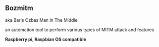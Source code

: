 ## Bozmitm

aka Baris Ozbas Man In The Middle

an automation tool to perform various types of MITM attack and features

**Raspberry pi, Raspbian OS compatible**

